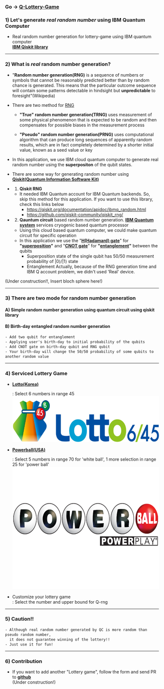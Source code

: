 ### Go -> [Q-Lottery-Game](https://share.streamlit.io/denny-hwang/q-lottery-game/main/main.py)

### 1) Let's generate *real random number* using IBM Quantum Computer

- Real random number generation for lottery-game using IBM quantum computer  
**[IBM Qiskit library](https://qiskit.org/)**

---

### 2) What is *real* random number generation?

- "**Random number generation(RNG)** is a sequence of numbers or symbols that cannot be reasonably predicted better than by random chance is generated. 
This means that the particular outcome sequence will contain some patterns detectable in hindsight but **unpredictable** to foresight"(Wikipedia)   

- There are two method for [RNG](https://en.wikipedia.org/wiki/Random_number_generation)

    - **"True" random number generation(TRNG)** uses measurement of some physical phenomenon that is expected to be random and then compensates 
    for possible biases in the measurement process

    - **"Pseudo" random number generation(PRNG)** uses computational algorithm that can produce long sequences of apparently random results, 
    which are in fact completely determined by a shorter initial value, known as a seed value or key


- In this application, we use IBM cloud quantum computer to generate real random number using the **superpositon** of the qubit states. 
- There are some way for generating random number using **[Qiskit(Quantum Information Software Kit)](https://qiskit.org/)**

-  1) **Qiskit RNG**
    - It needed IBM Quantum account for IBM Quantum backends. So, skip this method for this application.
    If you want to use this library, check this links below  
        - https://qiskit.org/documentation/apidoc/ibmq_random.html  
        - https://github.com/qiskit-community/qiskit_rng/
-  2) **Qauntum circuit** based random number generation. **[IBM Quantum system](https://quantum-computing.ibm.com/services/docs/services/manage/systems/)** services cryogenic based quantum processor
    - Using this cloud based quantum computer, we could make quantum circuit for specific operation
    - In this application we use the "**[H(Hadamard) gate](https://learn.qiskit.org/course/ch-states/single-qubit-gates#hgate)**" for 
    **"[superposition](https://en.wikipedia.org/wiki/Quantum_superposition)"** and "**[CNOT gate](https://qiskit.org/textbook/ch-gates/multiple-qubits-entangled-states.html#cnot)**" for **"[entanglement](https://en.wikipedia.org/wiki/Quantum_entanglement)"** between the qubits  
        * Superposition state of the single qubit has 50/50 measurement probability of |0⟩/|1⟩ state  
        * Entanglement 
        Actually, because of the RNG generation time and IBM Q account problem, we didn't used 'Real' device. 

(Under construction!!, Insert bloch sphere here!) 

---

### 3) There are two mode for random number generation
        
#### A) Simple random number generation using quantum circuit using qiskit library

#### B) Birth-day entangled random number generation
        
    - Add two qubit for entanglement
    - Applying user's birth-day to initial probability of the qubits
    - Add CNOT gate on birth-day qubit and RNG qubit
    - Your birth-day will change the 50/50 probability of some qubits to another random value 
    
---
    
### 4) Serviced Lottery Game

- **[Lotto(Korea)](https://dhlottery.co.kr/)**

  : Select 6 numbers in range 45  
  <img src="src/Lotto645.jpg" width="600" height="150">

- **[Powerball(USA)](https://www.powerball.com/)**

  : Select 5 numbers in range 70 for 'white ball', 1 more selection in range 25 for 'power ball'  
  <img src="src/Powerball.png" width="600" height="400">
- Customize your lottery game  
  : Select the number and upper bound for Q-rng
  
---
### 5) Caution!!

    - Although real random number generated by QC is more random than pseudo random number, 
      it does not guarantee winning of the lottery!! 
    - Just use it for fun!

---
### 6) Contribution
    
- If you want to add another "Lottery game", follow the form and send PR to **[github](https://github.com/Denny-Hwang/q-lottery-game)**  
(Under construction!)
